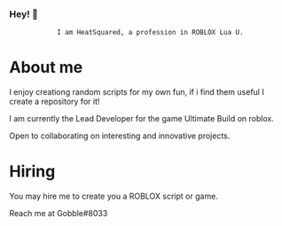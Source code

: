 ### Hey! 👋

                I am HeatSquared, a profession in ROBLOX Lua U.

# About me

I enjoy creationg random scripts for my own fun, if i find them useful I create a repository for it!

I am currently the Lead Developer for the game Ultimate Build on roblox.

Open to collaborating on interesting and innovative projects.


# Hiring

You may hire me to create you a ROBLOX script or game.

Reach me at Gobble#8033


<!--
**JunglePush/JunglePush** is a ✨ _special_ ✨ repository because its `README.md` (this file) appears on your GitHub profile.

Here are some ideas to get you started:

- 🔭 I’m currently working on ...
- 🌱 I’m currently learning ...
- 👯 I’m looking to collaborate on ...
- 🤔 I’m looking for help with ...
- 💬 Ask me about ...
- 📫 How to reach me: ...
- 😄 Pronouns: ...
- ⚡ Fun fact: ...
-->
